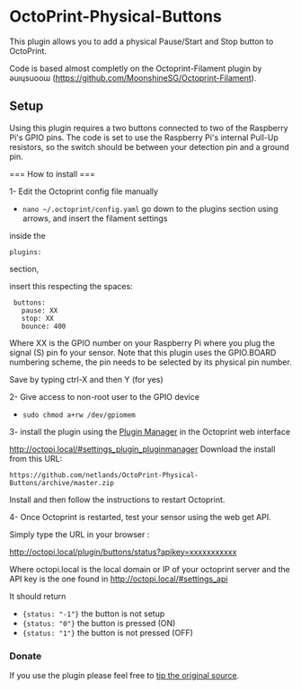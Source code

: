 # OctoPrint-Physical-Buttons

This plugin allows you to add a physical Pause/Start and Stop button to OctoPrint.

Code is based almost completly on the Octoprint-Filament plugin by ǝuıɥsuooɯ (https://github.com/MoonshineSG/Octoprint-Filament).


## Setup

Using this plugin requires a two buttons connected to two of the Raspberry Pi's GPIO pins. The code is set to use the Raspberry Pi's internal Pull-Up resistors, so the switch should be between your detection pin and a ground pin.




=== How to install ===

 1- Edit the Octoprint config file manually 
 
 - `nano ~/.octoprint/config.yaml`
 go down to the plugins section using arrows, and insert the filament settings
 
 inside the
 ```
plugins:
```
section,  

insert this respecting the spaces:
 ```
  buttons:
    pause: XX
    stop: XX
    bounce: 400
```
Where XX is the GPIO number on your Raspberry Pi where you plug the signal (S) pin fo your sensor.
Note that this plugin uses the GPIO.BOARD numbering scheme, the pin needs to be selected by its physical pin number.

Save by typing ctrl-X and then Y (for yes)

 2- Give access to non-root user to the GPIO device
 
  - `sudo chmod a+rw /dev/gpiomem`
 
 3- install the plugin using the [Plugin Manager](https://github.com/foosel/OctoPrint/wiki/Plugin:-Plugin-Manager) in the Octoprint web interface

http://octopi.local/#settings_plugin_pluginmanager
Download the install from this URL:

    https://github.com/netlands/OctoPrint-Physical-Buttons/archive/master.zip
Install and then follow the instructions to restart Octoprint.

 4- Once Octoprint is restarted, test your sensor using the web get API.
 
 Simply type the URL in your browser :
 
 http://octopi.local/plugin/buttons/status?apikey=xxxxxxxxxxx
 
 Where octopi.local is the local domain or IP of your octoprint server and the API key is the one found in http://octopi.local/#settings_api
 
 It should return 
 - `{status: "-1"}` the button is not setup
- `{status: "0"}` the button is pressed (ON)
- `{status: "1"}` the button is not pressed (OFF)

### Donate
If you use the plugin please feel free to [tip the original source](https://paypal.me/ovidiuhossu).
